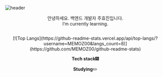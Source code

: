 ![header](https://capsule-render.vercel.app/api?type=soft&color=gradient&height=160&section=header&text=MEMOZ00%20Github&fontColor=#fff&fontSize=60&fontAlign=50)

<div align=center>

  안녕하세요. 백엔드 개발자 주효진입니다.<br>
  I’m currently learning.
  <h2></h2>
  [![Top Langs](https://github-readme-stats.vercel.app/api/top-langs/?username=MEMOZ00&langs_count=8)](https://github.com/MEMOZ00/github-readme-stats)
  
  **Tech stack**:fireworks:
  
  **Studying**:pencil2:
  
</div>

<!--
**MEMOZ00/MEMOZ00** is a ✨ _special_ ✨ repository because its `README.md` (this file) appears on your GitHub profile.

Here are some ideas to get you started:

- 🔭 I’m currently working on ...
- 🌱 I’m currently learning ...
- 👯 I’m looking to collaborate on ...
- 🤔 I’m looking for help with ...
- 💬 Ask me about ...
- 📫 How to reach me: ...
- 😄 Pronouns: ...
- ⚡ Fun fact: ...
-->
